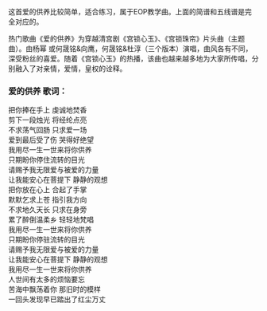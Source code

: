 

这首爱的供养比较简单，适合练习，属于EOP教学曲。上面的简谱和五线谱是完全对应的。

热门歌曲《爱的供养》为穿越清宫剧《宫锁心玉》、《宫锁珠帘》片头曲（主题曲）。由杨幂
或何晟铭&向鹰，何晟铭&杜淳（三个版本）演唱，曲风各有不同，深受粉丝的喜爱。随着《宫锁心玉》的热播，该曲也越来越多地为大家所传唱，分别融入了对亲情，爱情，皇权的诠释。

### 爱的供养 歌词：

把你捧在手上 虔诚地焚香  
剪下一段烛光 将经纶点亮  
不求荡气回肠 只求爱一场  
爱到最后受了伤 哭得好绝望  
我用尽一生一世来将你供养  
只期盼你停住流转的目光  
请赐予我无限爱与被爱的力量  
让我能安心在菩提下 静静的观想  
把你放在心上 合起了手掌  
默默乞求上苍 指引我方向  
不求地久天长 只求在身旁  
累了醉倒温柔乡 轻轻地梵唱  
我用尽一生一世来将你供养  
只期盼你停驻流转的目光  
请赐予我无限爱与被爱的力量  
让我能安心在菩提下 静静的观想  
我用尽一生一世来将你供养  
人世间有太多的烦恼要忘  
苦海中飘荡着你 那旧时的模样  
一回头发现早已踏出了红尘万丈

